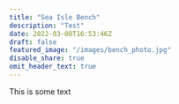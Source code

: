 ```yaml
---
title: "Sea Isle Bench"
description: "Test"
date: 2022-03-08T16:53:46Z
draft: false
featured_image: "/images/bench_photo.jpg"
disable_share: true
omit_header_text: true
---
```


This is some text